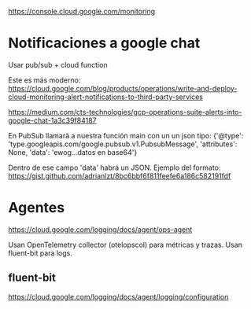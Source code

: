 https://console.cloud.google.com/monitoring

# Notificaciones a google chat
Usar pub/sub + cloud function

Este es más moderno:
https://cloud.google.com/blog/products/operations/write-and-deploy-cloud-monitoring-alert-notifications-to-third-party-services

https://medium.com/cts-technologies/gcp-operations-suite-alerts-into-google-chat-1a3c39f84187


En PubSub llamará a nuestra función main con un un json tipo:
{'@type': 'type.googleapis.com/google.pubsub.v1.PubsubMessage', 'attributes': None, 'data': 'ewog...datos en base64'}

Dentro de ese campo 'data' habrá un JSON.
Ejemplo del formato:
https://gist.github.com/adrianlzt/8bc6bbf6f811feefe6a186c582191fdf


# Agentes
https://cloud.google.com/logging/docs/agent/ops-agent

Usan OpenTelemetry collector (otelopscol) para métricas y trazas.
Usan fluent-bit para logs.

## fluent-bit
https://cloud.google.com/logging/docs/agent/logging/configuration
